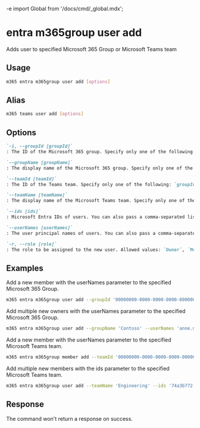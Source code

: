 -e <!-- DISCLAIMER: All secrets, passwords, and sensitive values in this document are examples only and not real credentials. -->
import Global from '/docs/cmd/_global.mdx';

# entra m365group user add

Adds user to specified Microsoft 365 Group or Microsoft Teams team

## Usage

```sh
m365 entra m365group user add [options]
```

## Alias

```sh
m365 teams user add [options]
```

## Options

```md definition-list
`-i, --groupId [groupId]`
: The ID of the Microsoft 365 group. Specify only one of the following: `groupId`, `groupName`, `teamId`, or `teamName`.

`--groupName [groupName]`
: The display name of the Microsoft 365 group. Specify only one of the following: `groupId`, `groupName`, `teamId`, or `teamName`.

`--teamId [teamId]`
: The ID of the Teams team. Specify only one of the following: `groupId`, `groupName`, `teamId`, or `teamName`.

`--teamName [teamName]`
: The display name of the Microsoft Teams team. Specify only one of the following: `groupId`, `groupName`, `teamId`, or `teamName`.

`--ids [ids]`
: Microsoft Entra IDs of users. You can also pass a comma-separated list of IDs. Specify either `ids` or `userNames` but not both.

`--userNames [userNames]`
: The user principal names of users. You can also pass a comma-separated list of UPNs. Specify either `ids` or `userNames` but not both.

`-r, --role [role]`
: The role to be assigned to the new user. Allowed values: `Owner`, `Member`. Default `Member`.
```

<Global />

## Examples

Add a new member with the userNames parameter to the specified Microsoft 365 Group.

```sh
m365 entra m365group user add --groupId '00000000-0000-0000-0000-000000000000' --userNames 'anne.matthews@contoso.onmicrosoft.com'
```

Add multiple new owners with the userNames parameter to the specified Microsoft 365 Group.

```sh
m365 entra m365group user add --groupName 'Contoso' --userNames 'anne.matthews@contoso.onmicrosoft.com, john.doe@contoso.onmicrosoft.com' --role Owner
```

Add a new member with the userNames parameter to the specified Microsoft Teams team.

```sh
m365 entra m365group member add --teamId '00000000-0000-0000-0000-000000000000' --userNames 'anne.matthews@contoso.onmicrosoft.com' --role Member
```

Add multiple new members with the ids parameter to the specified Microsoft Teams team.

```sh
m365 entra m365group user add --teamName 'Engineering' --ids '74a3b772-3122-447b-b9da-10895e238219,dd3d21e4-a142-46b9-8482-bca8fe9596b3' --role Member
```

## Response

The command won't return a response on success.
